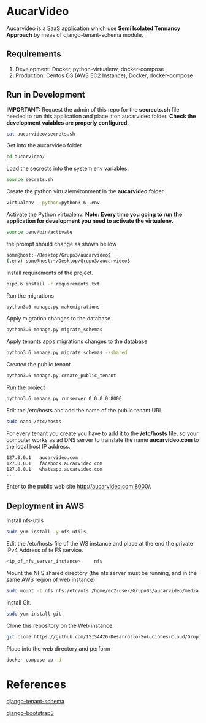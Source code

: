 # AucarVideo 

Aucarvideo is a SaaS application which use **Semi Isolated Tennancy Approach** by meas of django-tenant-schema module.

## Requirements

1. Development: Docker, python-virtualenv, docker-compose
2. Production: Centos OS (AWS EC2 Instance), Docker, docker-compose

## Run in Development

**IMPORTANT:** Request the admin of this repo for the **secrects.sh** file needed to run this application and place it on aucarvideo folder. **Check the development vaiables are properly configured**.


```sh
cat aucarvideo/secrets.sh
```

Get into the aucarvideo folder

```sh
cd aucarvideo/
```

Load the secrects into the system env variables.

```sh
source secrets.sh
```

Create the python virtualenvironment in the **aucarvideo** folder.

```sh
virtualenv --python=python3.6 .env
```

Activate the Python virtualenv. **Note: Every time you going to run the application for development you need to activate the virtualenv.** 

```sh
source .env/bin/activate
```

the prompt should change as shown bellow

```sh
some@host:~/Desktop/Grupo3/aucarvideo$
(.env) some@host:~/Desktop/Grupo3/aucarvideo$
```

Install requirements of the project.

```sh
pip3.6 install -r requirements.txt
```

Run the migrations

```sh
python3.6 manage.py makemigrations
```

Apply migration changes to the database

```sh
python3.6 manage.py migrate_schemas
```

Apply tenants apps migrations changes to the database

```sh
python3.6 manage.py migrate_schemas --shared
```

Created the public tenant

```sh
python3.6 manage.py create_public_tenant
```

Run the project

```sh
python3.6 manage.py runserver 0.0.0.0:8000
```

Edit the /etc/hosts and add the name of the public tenant URL

```sh
sudo nano /etc/hosts
```

For every tenant you create you have to add it to the **/etc/hosts** file, so your
computer works as ad DNS server to translate the name **aucarvideo.com** to the 
local host IP address.

```sh
127.0.0.1	aucarvideo.com
127.0.0.1	facebook.aucarvideo.com
127.0.0.1	whatsapp.aucarvideo.com
...
```

Enter to the public web site http://aucarvideo.com:8000/.

## Deployment in AWS

Install nfs-utils 

```sh
sudo yum install -y nfs-utils
```

Edit the /etc/hosts file of the WS instance and place at the end the private IPv4 Address of te FS service.

```sh
<ip_of_nfs_server_instance> 	nfs
```

Mount the NFS shared directory (the nfs server must be running, and in the same AWS region of web instance)

```sh
sudo mount -t nfs nfs:/etc/nfs /home/ec2-user/Grupo03/aucarvideo/media
```

Install Git.

```sh
sudo yum install git
```

Clone this repository on the Web instance.

```sh
git clone https://github.com/ISIS4426-Desarrollo-Soluciones-Cloud/Grupo03.git
```

Place into the web directory and perform

```sh
docker-compose up -d
```

# References

[django-tenant-schema](https://django-tenant-schemas.readthedocs.io/en/latest/)

[django-bootstrap3](https://github.com/dyve/django-bootstrap3)


